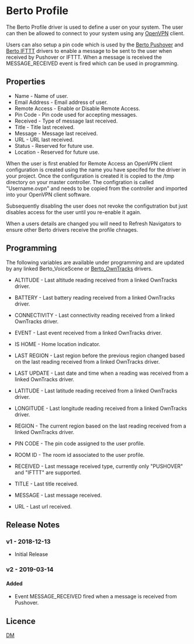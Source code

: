 # Berto Profile

The Berto Profile driver is used to define a user on your system. The user can then be allowed to connect to your system using any [OpenVPN](https://openvpn.net) client.

Users can also setup a pin code which is used by the [Berto Pushover](../../src/Berto_Pushover/README.md) and [Berto IFTTT](../../src/Berto_IFTTT/README.md) drivers to enable a message to be sent to the user when received by Pushover or IFTTT. When a message is received the MESSAGE_RECEIVED event is fired which can be used in programming.


## Properties

* Name - Name of user.
* Email Address - Email address of user.
* Remote Access - Enable or Disable Remote Access. 
* Pin Code - Pin code used for accepting messages.
* Received - Type of message last received.
* Title - Title last received.
* Message - Message last received.
* URL - URL last received.
* Status - Reserved for future use.
* Location - Reserved for future use.

When the user is first enabled for Remote Access an OpenVPN client configuration is created using the name you have specifed for the driver in your project. Once the configuration is created it is copied to the /tmp directory on your master controller. The configration is called "Username.ovpn" and needs to be copied from the controller and imported into your OpenVPN client software. 

Subsequently disabling the user does not revoke the configutration but just disables access for the user until you re-enable it again.

When a users details are changed you will need to Refresh Navigators to ensure other Berto drivers receive the profile chnages.

## Programming

The following variables are available under programming and are updated by any linked Berto_VoiceScene or [Berto_OwnTracks](../../src/Berto_OwnTracks/README.md) drivers.

* ALTITUDE - Last altitude reading received from a linked OwnTracks driver.
* BATTERY - Last battery reading received from a linked OwnTracks driver.
* CONNECTIVITY - Last connectivity reading received from a linked OwnTracks driver.
* EVENT - Last event received from a linked OwnTracks driver.
* IS HOME - Home location indicator.
* LAST REGION - Last region before the previous region changed based on the last reading received from a linked OwnTracks driver.
* LAST UPDATE - Last date and time when a reading was received from a linked OwnTracks driver.
* LATITUDE - Last latitude reading received from a linked OwnTracks driver.
* LONGITUDE - Last longitude reading received from a linked OwnTracks driver.
* REGION - The current region based on the last reading received from a linked OwnTracks driver.

* PIN CODE - The pin code assigned to the user profile.
* ROOM ID - The room id associated to the user profile.
* RECEIVED - Last message received type, currently only "PUSHOVER" and "IFTTT" are supported.
* TITLE - Last title received.
* MESSAGE - Last message received.
* URL - Last url received.

## Release Notes

### v1 - 2018-12-13

- Initial Release

### v2 - 2019-03-14

#### Added

- Event MESSAGE_RECEIVED fired when a message is received from Pushover.

## Licence

[DM](../../LICENSE.md)